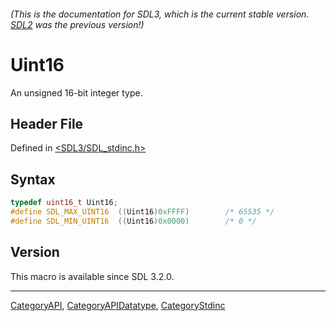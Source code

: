 ###### (This is the documentation for SDL3, which is the current stable version. [SDL2](https://wiki.libsdl.org/SDL2/) was the previous version!)
# Uint16

An unsigned 16-bit integer type.

## Header File

Defined in [<SDL3/SDL_stdinc.h>](https://github.com/libsdl-org/SDL/blob/main/include/SDL3/SDL_stdinc.h)

## Syntax

```c
typedef uint16_t Uint16;
#define SDL_MAX_UINT16  ((Uint16)0xFFFF)        /* 65535 */
#define SDL_MIN_UINT16  ((Uint16)0x0000)        /* 0 */
```

## Version

This macro is available since SDL 3.2.0.

----
[CategoryAPI](CategoryAPI), [CategoryAPIDatatype](CategoryAPIDatatype), [CategoryStdinc](CategoryStdinc)

